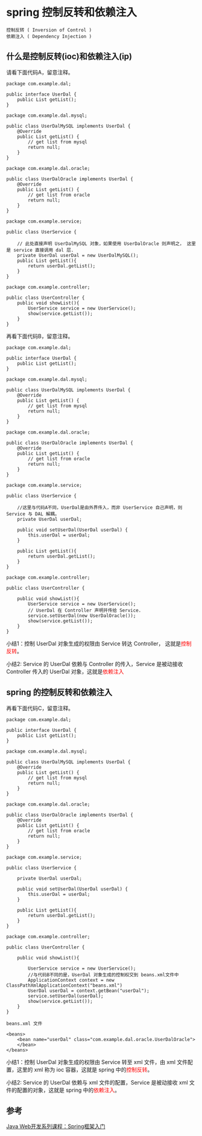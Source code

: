 
# spring 控制反转和依赖注入
    控制反转 ( Inversion of Control )
    依赖注入 ( Dependency Injection ) 

## 什么是控制反转(ioc)和依赖注入(ip) 

请看下面代码A，留意注释。

`````
package com.example.dal;

public interface UserDal {
    public List getList();
}
`````

`````
package com.example.dal.mysql;

public class UserDalMySQL implements UserDal {
    @Override
    public List getList() {
        // get list from mysql
        return null;
    }
}

`````

`````
package com.example.dal.oracle;

public class UserDalOracle implements UserDal {
    @Override
    public List getList() {
        // get list from oracle
        return null;
    }
}

`````

`````
package com.example.service;

public class UserService {

    // 此处直接声明 UserDalMySQL 对象，如果使用 UserDalOracle 则声明之， 这里是 service 直接调用 dal 层.
    private UserDal userDal = new UserDalMySQL();
    public List getList(){
        return userDal.getList();
    }
}

`````

`````
package com.example.controller;

public class UserController {   
    public void showList(){
        UserService service = new UserService();
        show(service.getList());
    }
}
`````

再看下面代码B，留意注释。

`````
package com.example.dal;

public interface UserDal {
    public List getList();
}
`````

`````
package com.example.dal.mysql;

public class UserDalMySQL implements UserDal {
    @Override
    public List getList() {
        // get list from mysql
        return null;
    }
}

`````

`````
package com.example.dal.oracle;

public class UserDalOracle implements UserDal {
    @Override
    public List getList() {
        // get list from oracle
        return null;
    }
}

`````


`````
package com.example.service; 

public class UserService {

    //这里与代码A不同，UserDal是由外界传入，而非 UserService 自己声明，则 Service 与 DAL 解耦。
    private UserDal userDal;

    public void setUserDal(UserDal userDal) {
        this.userDal = userDal;
    }

    public List getList(){
        return userDal.getList();
    }
}
`````

`````
package com.example.controller;

public class UserController {

    public void showList(){
        UserService service = new UserService();
        // UserDal 在 Controller 声明并传给 Service.
        service.setUserDal(new UserDalOracle());
        show(service.getList());
    }
}
`````
小结1：控制 UserDal 对象生成的权限由 Service 转达 Controller， 这就是<span style="color:red">控制反转</span>。

小结2: Service 的 UserDal 依赖与 Controller 的传入，Service 是被动接收 Controller 传入的 UserDal 对象，这就是<span style="color:red">依赖注入</span>

## spring 的控制反转和依赖注入


再看下面代码C，留意注释。

`````
package com.example.dal;

public interface UserDal {
    public List getList();
}
`````

`````
package com.example.dal.mysql;

public class UserDalMySQL implements UserDal {
    @Override
    public List getList() {
        // get list from mysql
        return null;
    }
}

`````

`````
package com.example.dal.oracle;

public class UserDalOracle implements UserDal {
    @Override
    public List getList() {
        // get list from oracle
        return null;
    }
}

`````


`````
package com.example.service; 

public class UserService {

    private UserDal userDal;

    public void setUserDal(UserDal userDal) {
        this.userDal = userDal;
    }

    public List getList(){
        return userDal.getList();
    }
}
`````

`````
package com.example.controller;

public class UserController {

    public void showList(){

        UserService service = new UserService();
        //与代码B不同的是，UserDal 对象生成的控制权交到 beans.xml文件中
        ApplicationContext context = new ClassPathXmlApplicationContext("beans.xml")
        UserDal userDal = context.getBean("userDal");
        service.setUserDal(userDal);
        show(service.getList());
    }
}
`````

`````
beans.xml 文件

<beans>
    <bean name="userDal" class="com.example.dal.oracle.UserDalOracle">
    </bean>
</beans>

`````


小结1：控制 UserDal 对象生成的权限由 Service 转至 xml 文件，由 xml 文件配置，这里的 xml 称为 ioc 容器，这就是 spring 中的<span style="color:red">控制反转</span>。

小结2: Service 的 UserDal 依赖与 xml 文件的配置，Service 是被动接收 xml 文件的配置的对象，这就是 spring 中的<span style="color:red">依赖注入</span>。


## 参考

[Java Web开发系列课程：Spring框架入门](https://edu.aliyun.com/course/1202?utm_content=m_1000012634)
